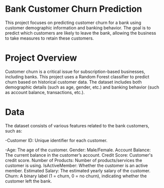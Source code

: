 # Bank Customer Churn Prediction
This project focuses on predicting customer churn for a bank using customer demographic information and banking behavior. The goal is to predict which customers are likely to leave the bank, allowing the business to take measures to retain these customers.
# Project Overview
Customer churn is a critical issue for subscription-based businesses, including banks. This project uses a Random Forest classifier to predict churn based on historical customer data. The dataset includes both demographic details (such as age, gender, etc.) and banking behavior (such as account balance, transactions, etc.).
# Data
The dataset consists of various features related to the bank customers, such as:

-Customer ID: Unique identifier for each customer.

-Age: The age of the customer.
Gender: Male/Female.
Account Balance: The current balance in the customer’s account.
Credit Score: Customer's credit score.
Number of Products: Number of products/services the customer is using.
IsActiveMember: Whether the customer is an active member.
Estimated Salary: The estimated yearly salary of the customer.
Churn: A binary label (1 = churn, 0 = no churn), indicating whether the customer left the bank.
